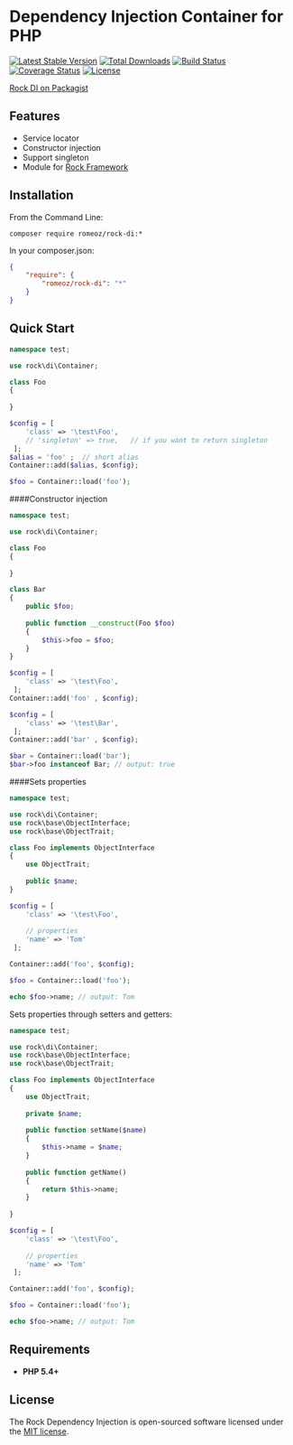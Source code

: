 Dependency Injection Container for PHP
=================

[![Latest Stable Version](https://poser.pugx.org/romeOz/rock-di/v/stable.svg)](https://packagist.org/packages/romeOz/rock-di)
[![Total Downloads](https://poser.pugx.org/romeOz/rock-di/downloads.svg)](https://packagist.org/packages/romeOz/rock-di)
[![Build Status](https://travis-ci.org/romeOz/rock-di.svg?branch=master)](https://travis-ci.org/romeOz/rock-di)
[![Coverage Status](https://coveralls.io/repos/romeOz/rock-di/badge.svg?branch=master)](https://coveralls.io/r/romeOz/rock-di?branch=master)
[![License](https://poser.pugx.org/romeOz/rock-di/license.svg)](https://packagist.org/packages/romeOz/rock-di)

[Rock DI on Packagist](https://packagist.org/packages/romeOz/rock-di)

Features
-------------------

 * Service locator
 * Constructor injection
 * Support singleton
 * Module for [Rock Framework](https://github.com/romeOz/rock)

Installation
-------------------

From the Command Line:

```composer require romeoz/rock-di:*```

In your composer.json:

```json
{
    "require": {
        "romeoz/rock-di": "*"
    }
}
```

Quick Start
-------------------

```php
namespace test;

use rock\di\Container;

class Foo 
{
    
}

$config = [
    'class' => '\test\Foo', 
    // 'singleton' => true,   // if you want to return singleton
 ];
$alias = 'foo' ;  // short alias
Container::add($alias, $config);

$foo = Container::load('foo');
```

####Constructor injection

```php
namespace test;

use rock\di\Container;

class Foo 
{
    
}

class Bar 
{
    public $foo;
        
    public function __construct(Foo $foo)
    {
        $this->foo = $foo;
    }
}

$config = [
    'class' => '\test\Foo',
 ];
Container::add('foo' , $config);

$config = [
    'class' => '\test\Bar',
 ];
Container::add('bar' , $config);

$bar = Container::load('bar');
$bar->foo instanceof Bar; // output: true
```

####Sets properties

```php
namespace test;

use rock\di\Container;
use rock\base\ObjectInterface;
use rock\base\ObjectTrait;

class Foo implements ObjectInterface
{
    use ObjectTrait;
    
    public $name;
}

$config = [
    'class' => '\test\Foo', 
    
    // properties
    'name' => 'Tom'
 ];

Container::add('foo', $config);

$foo = Container::load('foo');

echo $foo->name; // output: Tom 
```

Sets properties through setters and getters:

```php
namespace test;

use rock\di\Container;
use rock\base\ObjectInterface;
use rock\base\ObjectTrait;

class Foo implements ObjectInterface
{
    use ObjectTrait;
    
    private $name;
    
    public function setName($name)
    {
        $this->name = $name;
    }
    
    public function getName()
    {
        return $this->name;
    }
    
}

$config = [
    'class' => '\test\Foo', 
    
    // properties
    'name' => 'Tom'
 ];

Container::add('foo', $config);

$foo = Container::load('foo');

echo $foo->name; // output: Tom 
```

Requirements
-------------------
 * **PHP 5.4+**

License
-------------------

The Rock Dependency Injection is open-sourced software licensed under the [MIT license](http://opensource.org/licenses/MIT).